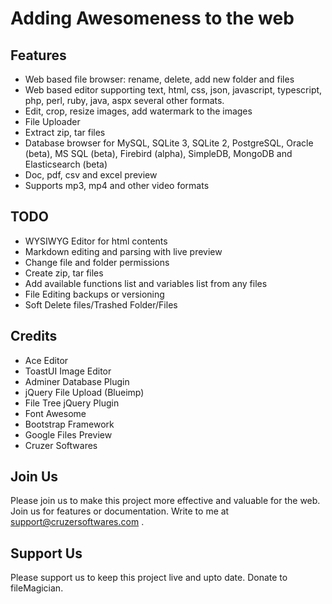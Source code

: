 # Adding Awesomeness to the web

## Features

- Web based file browser: rename, delete, add new folder and files
- Web based editor supporting text, html, css, json, javascript, typescript, 
  php, perl, ruby, java, aspx several other formats.
- Edit, crop, resize images, add watermark to the images
- File Uploader
- Extract zip, tar files
- Database browser for MySQL, SQLite 3, SQLite 2, PostgreSQL, Oracle (beta), 
  MS SQL (beta), Firebird (alpha), SimpleDB, MongoDB and Elasticsearch (beta)
- Doc, pdf, csv and excel preview
- Supports mp3, mp4 and other video formats


## TODO

- WYSIWYG Editor for html contents
- Markdown editing and parsing with live preview
- Change file and folder permissions
- Create zip, tar files
- Add available functions list and variables list from any files
- File Editing backups or versioning
- Soft Delete files/Trashed Folder/Files


## Credits

- Ace Editor
- ToastUI Image Editor
- Adminer Database Plugin
- jQuery File Upload (Blueimp)
- File Tree jQuery Plugin
- Font Awesome
- Bootstrap Framework
- Google Files Preview
- Cruzer Softwares


## Join Us

Please join us to make this project more effective and valuable for the web. Join us for features or documentation.
Write to me at support@cruzersoftwares.com .

## Support Us

Please support us to keep this project live and upto date. Donate to fileMagician.



